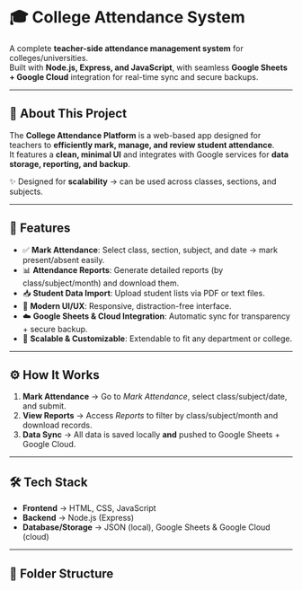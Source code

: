 # 🎓 College Attendance System  

A complete **teacher-side attendance management system** for colleges/universities.  
Built with **Node.js, Express, and JavaScript**, with seamless **Google Sheets + Google Cloud** integration for real-time sync and secure backups.  

---

## 📖 About This Project  
The **College Attendance Platform** is a web-based app designed for teachers to **efficiently mark, manage, and review student attendance**.  
It features a **clean, minimal UI** and integrates with Google services for **data storage, reporting, and backup**.  

✨ Designed for **scalability** → can be used across classes, sections, and subjects.  

---

## 🚀 Features  
- ✅ **Mark Attendance**: Select class, section, subject, and date → mark present/absent easily.  
- 📊 **Attendance Reports**: Generate detailed reports (by class/subject/month) and download them.  
- 📥 **Student Data Import**: Upload student lists via PDF or text files.  
- 🎨 **Modern UI/UX**: Responsive, distraction-free interface.  
- ☁️ **Google Sheets & Cloud Integration**: Automatic sync for transparency + secure backup.  
- 🔧 **Scalable & Customizable**: Extendable to fit any department or college.  

---

## ⚙️ How It Works  
1. **Mark Attendance** → Go to *Mark Attendance*, select class/subject/date, and submit.  
2. **View Reports** → Access *Reports* to filter by class/subject/month and download records.  
3. **Data Sync** → All data is saved locally **and** pushed to Google Sheets + Google Cloud.  

---

## 🛠️ Tech Stack  
- **Frontend** → HTML, CSS, JavaScript  
- **Backend** → Node.js (Express)  
- **Database/Storage** → JSON (local), Google Sheets & Google Cloud (cloud)  

---

## 📂 Folder Structure  
